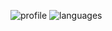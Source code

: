 ![profile] ![languages]

[profile]: https://github-readme-stats.vercel.app/api?username=PepeN7&show_icons=true
[languages]: https://github-readme-stats.vercel.app/api/top-langs/?username=PepeN7
